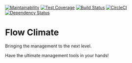 [![Maintainability](https://api.codeclimate.com/v1/badges/bd4ed58b6b08523b837a/maintainability)](https://codeclimate.com/github/TallerWebSolutions/flow_climate/maintainability)
[![Test Coverage](https://api.codeclimate.com/v1/badges/bd4ed58b6b08523b837a/test_coverage)](https://codeclimate.com/github/TallerWebSolutions/flow_climate/test_coverage)
[![Build Status](https://travis-ci.org/TallerWebSolutions/flow_climate.svg?branch=develop)](https://travis-ci.org/TallerWebSolutions/flow_climate)
[![CircleCI](https://circleci.com/gh/TallerWebSolutions/flow_climate.svg?style=svg)](https://circleci.com/gh/TallerWebSolutions/flow_climate)
[![Dependency Status](https://gemnasium.com/badges/github.com/TallerWebSolutions/flow_climate.svg)](https://gemnasium.com/github.com/TallerWebSolutions/flow_climate)


# Flow Climate
Bringing the management to the next level.

Have the ultimate management tools in your hands!
